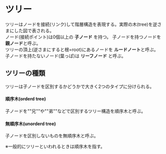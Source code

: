 # ツリー

ツリーはノードを接続(リンク)して階層構造を表現する。実際の木(tree)を逆さまにした図で表される。  
ノード(接続ポイント)は0個以上の
**子ノード**
を持つ。
子ノードを持つノードを
**親ノード**と呼ぶ。  
ツリーの頂上(逆さまにすると根=root)にあるノードを
**ルードノート**と呼ぶ。  
子ノードを持たないノード(葉っぱ)は
**リーフノード**
と呼ぶ。

## ツリーの種類

ツリーは子ノードを区別するかどうかで大きく2つのタイプに分けられる。

#### 順序木(orderd tree)
子ノードを""兄""や""弟""などで区別するツリー構造を順序木と呼ぶ。

#### 無順序木(unorderd tree)
子ノードを区別しないものを無順序木と呼ぶ。

※一般的にツリーといわれるときは順序木を指す。

